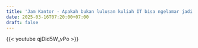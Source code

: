 ```yaml
---
title: 'Jam Kantor - Apakah bukan lulusan kuliah IT bisa ngelamar jadi programmer kalo udah ada portofolio?'
date: 2025-03-16T07:20:00+07:00
draft: false
---
```


{{< youtube qjDid5W_vPo >}}
